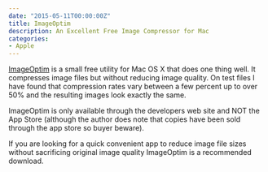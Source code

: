 ```yaml
---
date: "2015-05-11T00:00:00Z"
title: ImageOptim
description: An Excellent Free Image Compressor for Mac
categories:
- Apple
---
```


[ImageOptim](https://imageoptim.com) is a small free utility for Mac OS X that does one thing well. It compresses image files but without reducing image quality. On test files I have found that compression rates vary between a few percent up to over 50% and the resulting images look exactly the same.

ImageOptim is only available through the developers web site and NOT the App Store (although the author does note that copies have been sold through the app store so buyer beware).

If you are looking for a quick convenient app to reduce image file sizes without sacrificing original image quality ImageOptim is a recommended download.